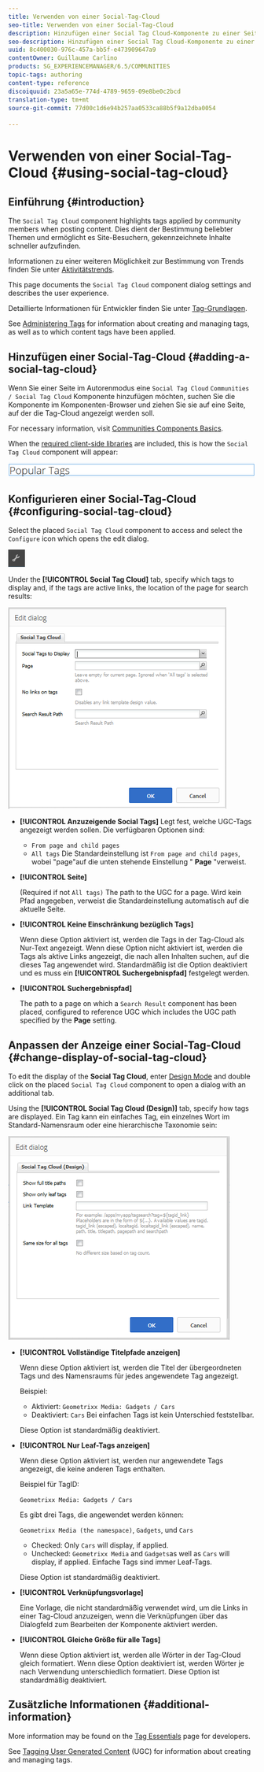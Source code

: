 ```yaml
---
title: Verwenden von einer Social-Tag-Cloud
seo-title: Verwenden von einer Social-Tag-Cloud
description: Hinzufügen einer Social Tag Cloud-Komponente zu einer Seite
seo-description: Hinzufügen einer Social Tag Cloud-Komponente zu einer Seite
uuid: 8c400030-976c-457a-bb5f-e473909647a9
contentOwner: Guillaume Carlino
products: SG_EXPERIENCEMANAGER/6.5/COMMUNITIES
topic-tags: authoring
content-type: reference
discoiquuid: 23a5a65e-774d-4789-9659-09e8be0c2bcd
translation-type: tm+mt
source-git-commit: 77d00c1d6e94b257aa0533ca88b5f9a12dba0054

---
```



# Verwenden von einer Social-Tag-Cloud {#using-social-tag-cloud}

## Einführung {#introduction}

The `Social Tag Cloud` component highlights tags applied by community members when posting content. Dies dient der Bestimmung beliebter Themen und ermöglicht es Site-Besuchern, gekennzeichnete Inhalte schneller aufzufinden.

Informationen zu einer weiteren Möglichkeit zur Bestimmung von Trends finden Sie unter [Aktivitätstrends](trends.md).

This page documents the `Social Tag Cloud` component dialog settings and describes the user experience.

Detaillierte Informationen für Entwickler finden Sie unter [Tag-Grundlagen](tag.md).

See [Administering Tags](../../help/sites-administering/tags.md) for information about creating and managing tags, as well as to which content tags have been applied.

## Hinzufügen einer Social-Tag-Cloud {#adding-a-social-tag-cloud}

Wenn Sie einer Seite im Autorenmodus eine `Social Tag Cloud` `Communities / Social Tag Cloud` Komponente hinzufügen möchten, suchen Sie die Komponente im Komponenten-Browser und ziehen Sie sie auf eine Seite, auf der die Tag-Cloud angezeigt werden soll.

For necessary information, visit [Communities Components Basics](basics.md).

When the [required client-side libraries](tag.md#essentials-for-client-side) are included, this is how the `Social Tag Cloud` component will appear:

![chlimage_1-303](assets/chlimage_1-303.png)

## Konfigurieren einer Social-Tag-Cloud {#configuring-social-tag-cloud}

Select the placed `Social Tag Cloud` component to access and select the `Configure` icon which opens the edit dialog.

![chlimage_1-304](assets/chlimage_1-304.png)

Under the **[!UICONTROL Social Tag Cloud]** tab, specify which tags to display and, if the tags are active links, the location of the page for search results:

![chlimage_1-305](assets/chlimage_1-305.png)

* **[!UICONTROL Anzuzeigende Social Tags]** Legt fest, welche UGC-Tags angezeigt werden sollen. Die verfügbaren Optionen sind:

   * `From page and child pages`
   * `All tags`
   Die Standardeinstellung ist `From page and child pages`, wobei &quot;page&quot;auf die unten stehende Einstellung &quot; **Page** &quot;verweist.

* **[!UICONTROL Seite]**

   (Required if not `All tags)` The path to the UGC for a page. Wird kein Pfad angegeben, verweist die Standardeinstellung automatisch auf die aktuelle Seite.

* **[!UICONTROL Keine Einschränkung bezüglich Tags]**

   Wenn diese Option aktiviert ist, werden die Tags in der Tag-Cloud als Nur-Text angezeigt. Wenn diese Option nicht aktiviert ist, werden die Tags als aktive Links angezeigt, die nach allen Inhalten suchen, auf die dieses Tag angewendet wird. Standardmäßig ist die Option deaktiviert und es muss ein **[!UICONTROL Suchergebnispfad]** festgelegt werden.

* **[!UICONTROL Suchergebnispfad]**

   The path to a page on which a `Search Result` component has been placed, configured to reference UGC which includes the UGC path specified by the **Page** setting.

## Anpassen der Anzeige einer Social-Tag-Cloud {#change-display-of-social-tag-cloud}

To edit the display of the **Social Tag Cloud**, enter [Design Mode](../../help/sites-authoring/default-components-designmode.md) and double click on the placed `Social Tag Cloud` component to open a dialog with an additional tab.

Using the **[!UICONTROL Social Tag Cloud (Design)]** tab, specify how tags are displayed. Ein Tag kann ein einfaches Tag, ein einzelnes Wort im Standard-Namensraum oder eine hierarchische Taxonomie sein:

![chlimage_1-306](assets/chlimage_1-306.png)

* **[!UICONTROL Vollständige Titelpfade anzeigen]**

   Wenn diese Option aktiviert ist, werden die Titel der übergeordneten Tags und des Namensraums für jedes angewendete Tag angezeigt.

   Beispiel:

   * Aktiviert: `Geometrixx Media: Gadgets / Cars`
   * Deaktiviert: `Cars`
   Bei einfachen Tags ist kein Unterschied feststellbar.

   Diese Option ist standardmäßig deaktiviert.

* **[!UICONTROL Nur Leaf-Tags anzeigen]**

   Wenn diese Option aktiviert ist, werden nur angewendete Tags angezeigt, die keine anderen Tags enthalten.

   Beispiel für TagID:

   `Geometrixx Media: Gadgets / Cars`

   Es gibt drei Tags, die angewendet werden können:

   `Geometrixx Media (the namespace)`, `Gadgets`, und `Cars`

   * Checked: Only `Cars` will display, if applied.
   * Unchecked: `Geometrixx Media` and `Gadgets`as well as `Cars` will display, if applied.
   Einfache Tags sind immer Leaf-Tags.

   Diese Option ist standardmäßig deaktiviert.

* **[!UICONTROL Verknüpfungsvorlage]**

   Eine Vorlage, die nicht standardmäßig verwendet wird, um die Links in einer Tag-Cloud anzuzeigen, wenn die Verknüpfungen über das Dialogfeld zum Bearbeiten der Komponente aktiviert werden.

* **[!UICONTROL Gleiche Größe für alle Tags]**

   Wenn diese Option aktiviert ist, werden alle Wörter in der Tag-Cloud gleich formatiert. Wenn diese Option deaktiviert ist, werden Wörter je nach Verwendung unterschiedlich formatiert. Diese Option ist standardmäßig deaktiviert.

## Zusätzliche Informationen {#additional-information}

More information may be found on the [Tag Essentials](tag.md) page for developers.

See [Tagging User Generated Content](tag-ugc.md) (UGC) for information about creating and managing tags.
